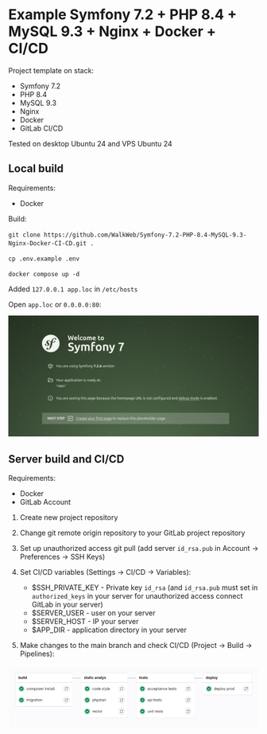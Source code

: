 # Example Symfony 7.2 + PHP 8.4 + MySQL 9.3 + Nginx + Docker + CI/CD

Project template on stack:

- Symfony 7.2
- PHP 8.4
- MySQL 9.3
- Nginx
- Docker
- GitLab CI/CD

Tested on desktop Ubuntu 24 and VPS Ubuntu 24

## Local build

Requirements:

- Docker

Build:

`git clone https://github.com/WalkWeb/Symfony-7.2-PHP-8.4-MySQL-9.3-Nginx-Docker-CI-CD.git .`

`cp .env.example .env`

`docker compose up -d`

Added `127.0.0.1 app.loc` in `/etc/hosts`

Open `app.loc` or `0.0.0.0:80`:

![alt_text](public/img/page.png)

## Server build and CI/CD

Requirements:

- Docker
- GitLab Account

1. Create new project repository
2. Change git remote origin repository to your GitLab project repository
3. Set up unauthorized access git pull (add server `id_rsa.pub` in Account -> Preferences -> SSH Keys)
4. Set CI/CD variables (Settings -> CI/CD -> Variables):
    - $SSH_PRIVATE_KEY - Private key `id_rsa` (and `id_rsa.pub` must set in `authorized_keys` in your server for 
    unauthorized access connect GitLab in your server)
    - $SERVER_USER - user on your server
    - $SERVER_HOST - IP your server
    - $APP_DIR - application directory in your server

5. Make changes to the main branch and check CI/CD (Project -> Build -> Pipelines):

![alt_text](public/img/ci-cd.png)
